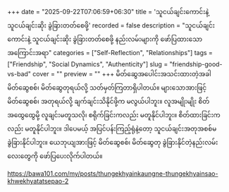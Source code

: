 +++
date = "2025-09-22T07:06:59+06:30"
title = 'သူငယ်ချင်းကောင်းနဲ့ သူငယ်ချင်းဆိုး ခွဲခြားတတ်စေဖို့'
recorded = false
description = "သူငယ်ချင်းကောင်းနဲ့ သူငယ်ချင်းဆိုး ခွဲခြားတတ်စေဖို့ နည်းလမ်းများကို ဖော်ပြထားသော အကြောင်းအရာ"
categories = ["Self-Reflection", "Relationships"]
tags = ["Friendship", "Social Dynamics", "Authenticity"]
slug = "friendship-good-vs-bad"
cover = ""
preview = ""
+++
မိတ်ဆွေအပေါင်းအသင်းထားတဲ့အခါ မိတ်ဆွေစစ်၊ မိတ်ဆွေတုရယ်လို့ သတ်မှတ်ကြတာရှိပါတယ်။ များသောအားဖြင့် မိတ်ဆွေစစ်၊ အတုရယ်လို့ ချက်ချင်းသိနိုင်ဖို့က မလွယ်ပါဘူး။ လူအမျိုးမျိုး စိတ်အထွေထွေမို့ လူချင်းမတူသလို၊ စရိုက်ခြင်းကလည်း မတူနိုင်ပါဘူး။ စိတ်ထားခြင်းကလည်း မတူနိုင်ပါဘူး။ ဒါပေမယ့် အပြင်ပန်းကြည့်ရုံနဲ့တော့ သူငယ်ချင်းအတုအစစ်မခွဲခြားနိုင်ပါဘူး။ ယေဘုယျအားဖြင့် မိတ်ဆွေစစ်၊ မိတ်ဆွေတု ခွဲခြားနိုင်တဲ့နည်းလမ်းလေးတွေကို ဖော်ပြပေးလိုက်ပါတယ်။

https://bawa101.com/my/posts/thungekhyainkaungne-thungekhyainsao-khwekhyatatsepao-2
